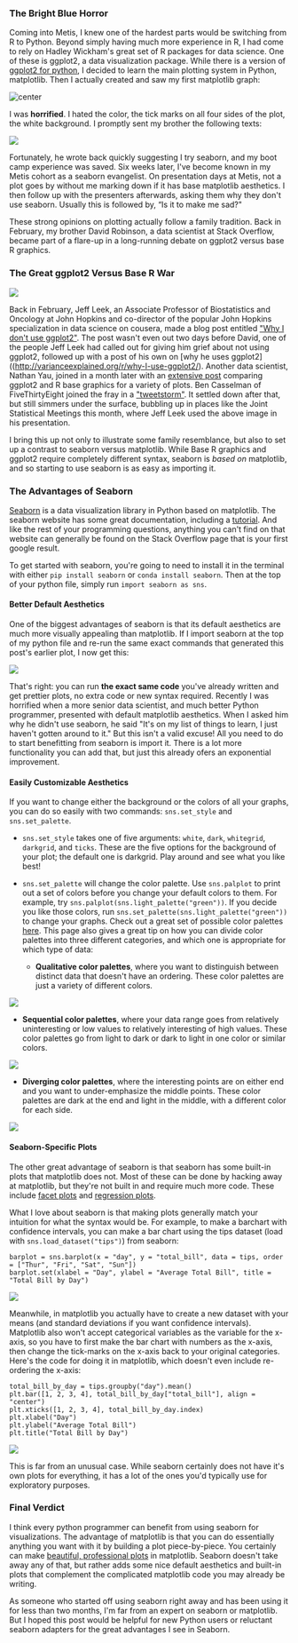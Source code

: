 ### The Bright Blue Horror

Coming into Metis, I knew one of the hardest parts would be switching from R to Python. Beyond simply having much more experience in R, I had come to rely on Hadley Wickham's great set of R packages for data science. One of these is ggplot2, a data visualization package. While there is a version of [ggplot2 for python](http://ggplot.yhathq.com), I decided to learn the main plotting system in Python, matplotlib. Then I actually created and saw my first matplotlib graph:

![center](http://robinsones.github.io/images/blog_post_ugly_plot.png)

I was **horrified**. I hated the color, the tick marks on all four sides of the plot, the white background. I promptly sent my brother the following texts: 

![](http://robinsones.github.io/images/Dave-test.png)

Fortunately, he wrote back quickly suggesting I try seaborn, and my boot camp experience was saved. Six weeks later, I've become known in my Metis cohort as a seaborn evangelist. On presentation days at Metis, not a plot goes by without me marking down if it has base matplotlib aesthetics. I then follow up with the presenters afterwards, asking them why they don't use seaborn. Usually this is followed by, “Is it to make me sad?" 

These strong opinions on plotting actually follow a family tradition. Back in February, my brother David Robinson, a data scientist at Stack Overflow, became part of a flare-up in a long-running debate on ggplot2 versus base R graphics. 

### The Great ggplot2 Versus Base R War

![](http://robinsones.github.io/images/joker_pic.png)

Back in February, Jeff Leek, an Associate Professor of Biostatistics and Oncology at John Hopkins and co-director of the popular John Hopkins specialization in data science on cousera, made a blog post entitled ["Why I don't use ggplot2"](http://simplystatistics.org/2016/02/11/why-i-dont-use-ggplot2/). The post wasn't even out two days before David, one of the people Jeff Leek had called out for giving him grief about not using ggplot2, followed up with a post of his own on [why he uses ggplot2]((http://varianceexplained.org/r/why-I-use-ggplot2/). Another data scientist, Nathan Yau, joined in a month later with an [extensive post](https://flowingdata.com/2016/03/22/comparing-ggplot2-and-r-base-graphics/) comparing ggplot2 and R base graphics for a variety of plots. Ben Casselman of FiveThirtyEight joined the fray in a ["tweetstorm"](https://twitter.com/bencasselman/status/712405057388601344). It settled down after that, but still simmers under the surface, bubbling up in places like the Joint Statistical Meetings this month, where Jeff Leek used the above image in his presentation. 

I bring this up not only to illustrate some family resemblance, but also to set up a contrast to seaborn versus matplotlib. While Base R graphics and ggplot2 require completely different syntax, seaborn is *based on* matplotlib, and so starting to use seaborn is as easy as importing it. 

### The Advantages of Seaborn

[Seaborn](https://stanford.edu/~mwaskom/software/seaborn/) is a data visualization library in Python based on matplotlib. The seaborn website has some great documentation, including a [tutorial](https://stanford.edu/~mwaskom/software/seaborn/tutorial.html). And like the rest of your programming questions, anything you can't find on that website can generally be found on the Stack Overflow page that is your first google result. 

To get started with seaborn, you're going to need to install it in the terminal with either `pip install seaborn` or `conda install seaborn`. Then at the top of your python file, simply run `import seaborn as sns`.

#### Better Default Aesthetics

One of the biggest advantages of seaborn is that its default aesthetics are much more visually appealing than matplotlib. If I import seaborn at the top of my python file and re-run the same exact commands that generated this post's earlier plot, I now get this: 

![](http://robinsones.github.io/images/blog_post_pretty_plot.png)

That's right: you can run **the exact same code** you've already written and get prettier plots, no extra code or new syntax required. Recently I was horrified when a more senior data scientist, and much better Python programmer, presented with default matplotlib aesthetics. When I asked him why he didn't use seaborn, he said "It's on my list of things to learn, I just haven't gotten around to it."
But this isn't a valid excuse! All you need to do to start benefitting from seaborn is import it. There is a lot more functionality you can add that, but just this already ofers an exponential improvement. 

#### Easily Customizable Aesthetics

If you want to change either the background or the colors of all your graphs, you can do so easily with two commands: `sns.set_style` and `sns.set_palette`. 

- `sns.set_style` takes one of five arguments: `white`, `dark`, `whitegrid`, `darkgrid`, and `ticks`. These are the five options for the background of your plot; the default one is darkgrid. Play around and see what you like best!

- `sns.set_palette` will change the color palette. Use `sns.palplot` to print out a set of colors before you change your default colors to them. For example, try `sns.palplot(sns.light_palette("green"))`. If you decide you like those colors, run `sns.set_palette(sns.light_palette("green"))` to change your graphs. Check out a great set of possible color palettes [here](https://stanford.edu/~mwaskom/software/seaborn/tutorial/color_palettes.html). This page also gives a great tip on how you can divide color palettes into three different categories, and which one is appropriate for which type of data: 
  - **Qualitative color palettes**, where you want to distinguish between distinct data that doesn't have an ordering. These color palettes are just a variety of different colors. 

![](http://robinsones.github.io/images/qualitative_color_palette.png)

  - **Sequential color palettes**, where your data range goes from relatively uninteresting or low values to relatively interesting of high values. These color palettes go from light to dark or dark to light in one color or similar colors. 

![](http://robinsones.github.io/images/sequential_color_palette.png)

  - **Diverging color palettes**, where the interesting points are on either end and you want to under-emphasize the middle points. These color palettes are dark at the end and light in the middle, with a different color for each side. 

![](http://robinsones.github.io/images/divergent_color_palette.png)

#### Seaborn-Specific Plots 

The other great advantage of seaborn is that seaborn has some built-in plots that matplotlib does not. Most of these can be done by hacking away at matplotlib, but they're not built in and require much more code. These include [facet plots](https://stanford.edu/~mwaskom/software/seaborn/generated/seaborn.FacetGrid.html) and [regression plots](https://stanford.edu/~mwaskom/software/seaborn/generated/seaborn.regplot.html). 

What I love about seaborn is that making plots generally match your intuition for what the syntax would be. For example, to make a barchart with confidence intervals, you can make a bar chart using the tips dataset (load with `sns.load_dataset("tips")`) from seaborn:

```
barplot = sns.barplot(x = "day", y = "total_bill", data = tips, order = ["Thur", "Fri", "Sat", "Sun"])
barplot.set(xlabel = "Day", ylabel = "Average Total Bill", title = "Total Bill by Day")
```

![](http://robinsones.github.io/images/pretty_bar_chart.png)

Meanwhile, in matplotlib you actually have to create a new dataset with your means (and standard deviations if you want confidence intervals). Matplotlib also won't accept categorical variables as the variable for the x-axis, so you have to first make the bar chart with numbers as the x-axis, then change the tick-marks on the x-axis back to your original categories. Here's the code for doing it in matplotlib, which doesn't even include re-ordering the x-axis:

```
total_bill_by_day = tips.groupby("day").mean()
plt.bar([1, 2, 3, 4], total_bill_by_day["total_bill"], align = "center")
plt.xticks([1, 2, 3, 4], total_bill_by_day.index)
plt.xlabel("Day")
plt.ylabel("Average Total Bill")
plt.title("Total Bill by Day")
```

![](http://robinsones.github.io/images/ugly_bar_chart.png)

This is far from an unusual case. While seaborn certainly does not have it's own plots for everything, it has a lot of the ones you'd typically use for exploratory purposes. 

### Final Verdict

I think every python programmer can benefit from using seaborn for visualizations. The advantage of matplotlib is that you can do essentially anything you want with it by building a plot piece-by-piece. You certainly can make [beautiful, professional plots](http://www.randalolson.com/2014/06/28/how-to-make-beautiful-data-visualizations-in-python-with-matplotlib/) in matplotlib. Seaborn doesn't take away any of that, but rather adds some nice default aesthetics and built-in plots that complement the complicated matplotlib code you may already be writing. 

As someone who started off using seaborn right away and has been using it for less than two months, I'm far from an expert on seaborn or matplotlib. But I hoped this post would be helpful for new Python users or reluctant seaborn adapters for the great advantages I see in Seaborn. 


